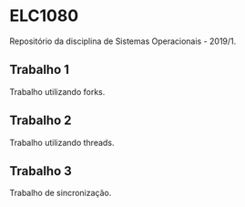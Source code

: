 # ELC1080
Repositório da disciplina de Sistemas Operacionais - 2019/1.

## Trabalho 1
Trabalho utilizando forks.

## Trabalho 2
Trabalho utilizando threads.

## Trabalho 3
Trabalho de sincronização.
